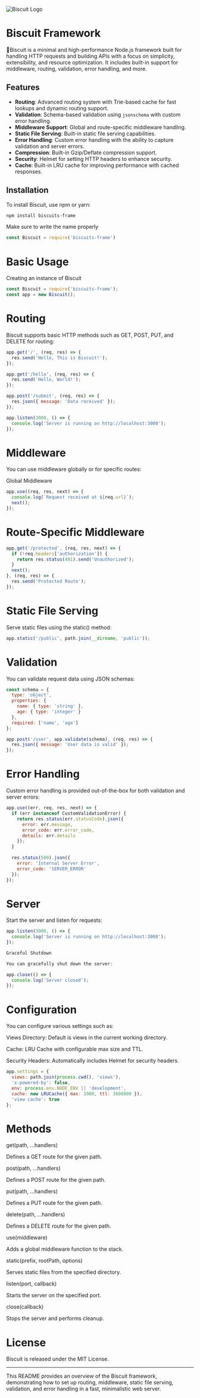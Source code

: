 ![Biscuit Logo](https://www.freepik.com/free-photos-vectors/biscuit-logo)

# Biscuit Framework

🍪Biscuit is a minimal and high-performance Node.js framework built for handling HTTP requests and building APIs with a focus on simplicity, extensibility, and resource optimization. It includes built-in support for middleware, routing, validation, error handling, and more.

## Features

- **Routing**: Advanced routing system with Trie-based cache for fast lookups and dynamic routing support.
- **Validation**: Schema-based validation using `jsonschema` with custom error handling.
- **Middleware Support**: Global and route-specific middleware handling.
- **Static File Serving**: Built-in static file serving capabilities.
- **Error Handling**: Custom error handling with the ability to capture validation and server errors.
- **Compression**: Built-in Gzip/Deflate compression support.
- **Security**: Helmet for setting HTTP headers to enhance security.
- **Cache**: Built-in LRU cache for improving performance with cached responses.

## Installation

To install Biscuit, use npm or yarn:

```bash
npm install biscuits-frame
```
Make sure to write the name properly 
```javascript
const Biscuit = require('biscuits-frame')
```
# Basic Usage

Creating an instance of Biscuit

```javascript
const Biscuit = require('biscuits-frame');
const app = new Biscuit();
```
# Routing

Biscuit supports basic HTTP methods such as GET, POST, PUT, and DELETE for routing:
```javascript
app.get('/', (req, res) => {
  res.send('Hello, This is Biscuit!');
});

app.get('/hello', (req, res) => {
  res.send('Hello, World!');
});

app.post('/submit', (req, res) => {
  res.json({ message: 'Data received' });
});

app.listen(3000, () => {
  console.log('Server is running on http://localhost:3000');
});
```
# Middleware

You can use middleware globally or for specific routes:

Global Middleware
```javascript
app.use((req, res, next) => {
  console.log(`Request received at ${req.url}`);
  next();
});
````
# Route-Specific Middleware
```javascript
app.get('/protected', (req, res, next) => {
  if (!req.headers['authorization']) {
    return res.status(401).send('Unauthorized');
  }
  next();
}, (req, res) => {
  res.send('Protected Route');
});
```
# Static File Serving

Serve static files using the static() method:
```javascript
app.static('/public', path.join(__dirname, 'public'));
```
# Validation

You can validate request data using JSON schemas:
```javascript
const schema = {
  type: 'object',
  properties: {
    name: { type: 'string' },
    age: { type: 'integer' }
  },
  required: ['name', 'age']
};

app.post('/user', app.validate(schema), (req, res) => {
  res.json({ message: 'User data is valid' });
});
```
# Error Handling

Custom error handling is provided out-of-the-box for both validation and server errors:
```javascript
app.use((err, req, res, next) => {
  if (err instanceof CustomValidationError) {
    return res.status(err.statusCode).json({
      error: err.message,
      error_code: err.error_code,
      details: err.details
    });
  }
  
  res.status(500).json({
    error: 'Internal Server Error',
    error_code: 'SERVER_ERROR'
  });
});
```
# Server

Start the server and listen for requests:
```javascript
app.listen(3000, () => {
  console.log('Server is running on http://localhost:3000');
});

Graceful Shutdown

You can gracefully shut down the server:

app.close(() => {
  console.log('Server closed');
});
```
# Configuration

You can configure various settings such as:

Views Directory: Default is views in the current working directory.

Cache: LRU Cache with configurable max size and TTL.

Security Headers: Automatically includes Helmet for security headers.

```javascript
app.settings = {
  views: path.join(process.cwd(), 'views'),
  'x-powered-by': false,
  env: process.env.NODE_ENV || 'development',
  cache: new LRUCache({ max: 1000, ttl: 3600000 }),
  'view cache': true
};
```
# Methods

get(path, ...handlers)

Defines a GET route for the given path.

post(path, ...handlers)

Defines a POST route for the given path.

put(path, ...handlers)

Defines a PUT route for the given path.

delete(path, ...handlers)

Defines a DELETE route for the given path.

use(middleware)

Adds a global middleware function to the stack.

static(prefix, rootPath, options)

Serves static files from the specified directory.

listen(port, callback)

Starts the server on the specified port.

close(callback)

Stops the server and performs cleanup.

# License

Biscuit is released under the MIT License.



---

This README provides an overview of the Biscuit framework, demonstrating how to set up routing, middleware, static file serving, validation, and error handling in a fast, minimalistic web server.
